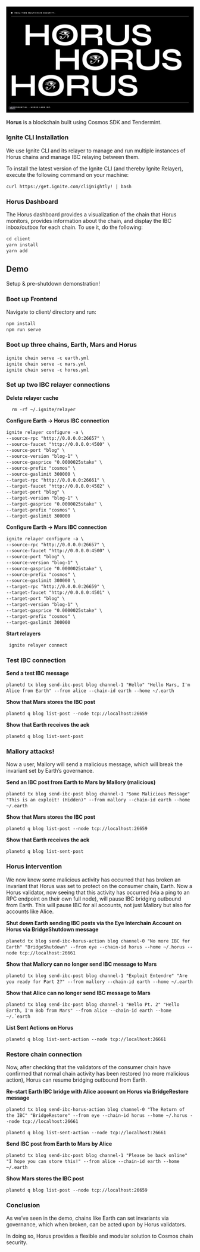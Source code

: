 ![Horus cover](static/git-cover.jpg)

**Horus** is a blockchain built using Cosmos SDK and Tendermint.

### Ignite CLI Installation

We use Ignite CLI and its relayer to manage and run multiple instances of Horus chains and manage IBC relaying between them.

To install the latest version of the Ignite CLI (and thereby Ignite Relayer), execute the following command on your machine:

```
curl https://get.ignite.com/cli@nightly! | bash
```

### Horus Dashboard

The Horus dashboard provides a visualization of the chain that Horus monitors, provides information about the chain, and display the IBC inbox/outbox for each chain. To use it, do the following:

```
cd client
yarn install
yarn add
```

## Demo

Setup & pre-shutdown demonstration!

### Boot up Frontend

Navigate to client/ directory and run:

```
npm install
npm run serve
```


### Boot up three chains, Earth, Mars and Horus

```
ignite chain serve -c earth.yml
ignite chain serve -c mars.yml
ignite chain serve -c horus.yml
```

### Set up two IBC relayer connections

**Delete relayer cache**

```
  rm -rf ~/.ignite/relayer
```

**Configure Earth → Horus IBC connection**

```
ignite relayer configure -a \
--source-rpc "http://0.0.0.0:26657" \
--source-faucet "http://0.0.0.0:4500" \
--source-port "blog" \
--source-version "blog-1" \
--source-gasprice "0.0000025stake" \
--source-prefix "cosmos" \
--source-gaslimit 300000 \
--target-rpc "http://0.0.0.0:26661" \
--target-faucet "http://0.0.0.0:4502" \
--target-port "blog" \
--target-version "blog-1" \
--target-gasprice "0.0000025stake" \
--target-prefix "cosmos" \
--target-gaslimit 300000
```

**Configure Earth → Mars IBC connection**

```
ignite relayer configure -a \
--source-rpc "http://0.0.0.0:26657" \
--source-faucet "http://0.0.0.0:4500" \
--source-port "blog" \
--source-version "blog-1" \
--source-gasprice "0.0000025stake" \
--source-prefix "cosmos" \
--source-gaslimit 300000 \
--target-rpc "http://0.0.0.0:26659" \
--target-faucet "http://0.0.0.0:4501" \
--target-port "blog" \
--target-version "blog-1" \
--target-gasprice "0.0000025stake" \
--target-prefix "cosmos" \
--target-gaslimit 300000
```

**Start relayers**

```
 ignite relayer connect
```

### Test IBC connection

**Send a test IBC message**

```
planetd tx blog send-ibc-post blog channel-1 "Hello" "Hello Mars, I'm Alice from Earth" --from alice --chain-id earth --home ~/.earth
```

**Show that Mars stores the IBC post**

```
planetd q blog list-post --node tcp://localhost:26659
```

**Show that Earth receives the ack**

```
planetd q blog list-sent-post
```

### Mallory attacks!

Now a user, Mallory will send a malicious message, which will break the invariant set by Earth’s governance.

**Send an IBC post from Earth to Mars by Mallory (malicious)**

```
planetd tx blog send-ibc-post blog channel-1 "Some Malicious Message" "This is an exploit! (Hidden)" --from mallory --chain-id earth --home ~/.earth
```

**Show that Mars stores the IBC post**

```
planetd q blog list-post --node tcp://localhost:26659
```

**Show that Earth receives the ack**

```
planetd q blog list-sent-post
```

### Horus intervention

We now know some malicious activity has occurred that has broken an invariant that Horus was set to protect on the consumer chain, Earth. Now a Horus validator, now seeing that this activity has occurred (via a ping to an RPC endpoint on their own full node), will pause IBC bridging outbound from Earth. This will pause IBC for all accounts, not just Mallory but also for accounts like Alice.

**Shut down Earth sending IBC posts via the Eye Interchain Account on Horus via BridgeShutdown message**

```
planetd tx blog send-ibc-horus-action blog channel-0 "No more IBC for Earth" "BridgeShutdown" --from eye --chain-id horus --home ~/.horus --node tcp://localhost:26661
```

**Show that Mallory can no longer send IBC message to Mars**

```
planetd tx blog send-ibc-post blog channel-1 "Exploit Entendre" "Are you ready for Part 2?" --from mallory --chain-id earth --home ~/.earth
```

**Show that Alice can no longer send IBC message to Mars**

```
planetd tx blog send-ibc-post blog channel-1 "Hello Pt. 2" "Hello Earth, I'm Bob from Mars" --from alice --chain-id earth --home ~/.`earth
```

**List Sent Actions on Horus**

```
planetd q blog list-sent-action --node tcp://localhost:26661
```

### Restore chain connection

Now, after checking that the validators of the consumer chain have confirmed that normal chain activity has been restored (no more malicious action), Horus can resume bridging outbound from Earth.

**Re-start Earth IBC bridge with Alice account on Horus via BridgeRestore message**

```
planetd tx blog send-ibc-horus-action blog channel-0 "The Return of the IBC" "BridgeRestore" --from eye --chain-id horus --home ~/.horus --node tcp://localhost:26661
```

```
planetd q blog list-sent-action --node tcp://localhost:26661
```

**Send IBC post from Earth to Mars by Alice**

```
planetd tx blog send-ibc-post blog channel-1 "Please be back online" "I hope you can store this!" --from alice --chain-id earth --home ~/.earth
```

**Show Mars stores the IBC post**

```
planetd q blog list-post --node tcp://localhost:26659
```

### Conclusion

As we’ve seen in the demo, chains like Earth can set invariants via governance, which when broken, can be acted upon by Horus validators.

In doing so, Horus provides a flexible and modular solution to Cosmos chain security.
